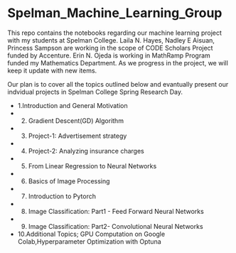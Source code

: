 # Spelman_Machine_Learning_Group
This repo contains the notebooks regarding our machine learning project with my students at Spelman College. 
Laila N. Hayes, Nadley E Aisuan, Princess Sampson are working in the scope of CODE Scholars Project funded by Accenture.
Erin N. Ojeda is working in MathRamp Program funded my Mathematics Department. As we progress in the project, we will keep it update with new items. 

Our plan is to cover all the topics outlined below and evantually present our indvidual projects in Spelman College Spring Research Day. 

- 1.Introduction and General Motivation
- 2. Gradient Descent(GD) Algorithm
- 3. Project-1: Advertisement strategy
- 4. Project-2: Analyzing insurance charges
- 5. From Linear Regression to Neural Networks
- 6. Basics of Image Processing
- 7. Introduction to Pytorch
- 8. Image Classification: Part1 - Feed Forward Neural Networks
- 9. Image Classification: Part2- Convolutional Neural Networks
- 10.Additional Topics; GPU Computation on Google Colab,Hyperparameter Optimization with Optuna
